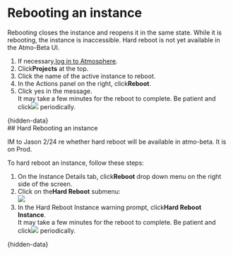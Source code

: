 # Rebooting an instance

Rebooting closes the instance and reopens it in the same state. While it is rebooting, the instance is inaccessible. Hard reboot is not yet available in the Atmo-Beta UI.

1.  If necessary,[log in to Atmosphere](https://pods.iplantcollaborative.org/wiki/display/atmman/Logging+In+to+Atmosphere "Logging In to Atmosphere").
2.  Click**Projects** at the top.
3.  Click the name of the active instance to reboot.
4.  In the Actions panel on the right, click**Reboot**.
5.  Click yes in the message.  
    It may take a few minutes for the reboot to complete. Be patient and click![](https://pods.iplantcollaborative.org/wiki/download/attachments/14583910/Atmo-Refresh.png?version=1&modificationDate=1428009956000) periodically.

<div class="wysiwyg-macro wysiwyg-macro-inline"><div class="wysiwyg-macro-tag wysiwyg-macro-starttag">{hidden-data}</div><div class="wysiwyg-macro-body">
## Hard Rebooting an instance

<div class="wysiwyg-macro"><div class="panel" style="border-width: 1px;"><div class="panelContent">

IM to Jason 2/24 re whether hard reboot will be available in atmo-beta. It is on Prod.

</div></div></div>

To hard reboot an instance, follow these steps:

1.  On the Instance Details tab, click**Reboot** drop down menu on the right side of the screen.
2.  Click on the**Hard Reboot** submenu:  
    ![](https://pods.iplantcollaborative.org/wiki/images/icons/attachments/image.gif)
3.  In the Hard Reboot Instance warning prompt, click**Hard Reboot Instance**.  
    It may take a few minutes for the reboot to complete. Be patient and click![](https://pods.iplantcollaborative.org/wiki/download/attachments/14583910/Atmo-Refresh.png?version=1&modificationDate=1428009956000) periodically.

</div><div class="wysiwyg-macro-tag wysiwyg-macro-endtag">{hidden-data}</div></div>